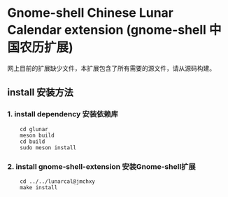 # Gnome-shell Chinese Lunar Calendar extension (gnome-shell 中国农历扩展)

网上目前的扩展缺少文件，本扩展包含了所有需要的源文件，请从源码构建。


## install 安装方法

### 1. install dependency 安装依赖库

```
	cd glunar
	meson build
	cd build
	sudo meson install
```

### 2. install gnome-shell-extension 安装Gnome-shell扩展

```
	cd ../../lunarcal@jmchxy
	make install
```
